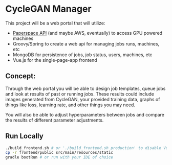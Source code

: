 # CycleGAN Manager

This project will be a web portal that will utilize:

- [Paperspace API](https://www.paperspace.com/api) (and maybe AWS, eventually) to access GPU powered machines
- Groovy/Spring to create a web api for managing jobs runs, machines, etc
- MongoDB for persistence of jobs, job status, users, machines, etc
- Vue.js for the single-page-app frontend

## Concept:

Through the web portal you will be able to design job templates, queue jobs and look at results of past or running jobs. These results could include images generated from CycleGAN, your provided training data, graphs of things like loss, learning rate, and other things you may need. 

You will also be able to adjust hyperparameters between jobs and compare the results of different parameter adjustments.


## Run Locally

```bash
./build_frontend.sh # or './build_frontend.sh production' to disable Vue's dev mode
cp -r frontend/public src/main/resources/static
gradle bootRun # or run with your IDE of choice
```
